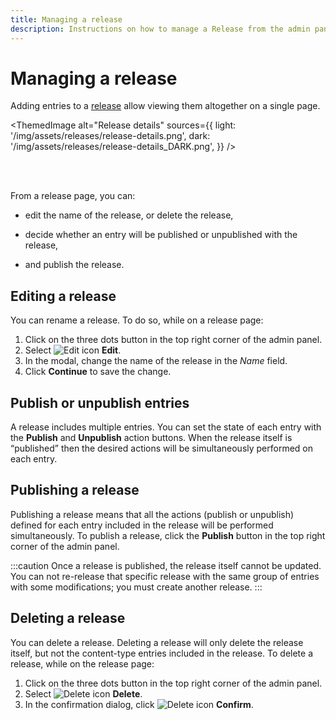 ```yaml
---
title: Managing a release
description: Instructions on how to manage a Release from the admin panel
---
```


# Managing a release <EnterpriseBadge /> <CloudTeamBadge /> <FutureBadge />  <AlphaBadge />

Adding entries to a [release](/user-docs/releases/introduction) allow viewing them altogether on a single page.

<!-- TODO: add actual screenshots for both light and dark modes -->
<ThemedImage
  alt="Release details"
  sources={{
    light: '/img/assets/releases/release-details.png',
    dark: '/img/assets/releases/release-details_DARK.png',
  }}
/>

<br /><br />

From a release page, you can:

- edit the name of the release, or delete the release,
<!-- - [adjust the view](#choose-how-entries-are-grouped) to display entries grouped either by locale or by content-type, -->
- decide whether an entry will be published or unpublished with the release,
<!-- - edit a specific entry or [remove](#remove-entries-from-a-release) it from the release, -->
- and publish the release.

## Editing a release

You can rename a release. To do so, while on a release page:

1. Click on the three dots button in the top right corner of the admin panel.
2. Select ![Edit icon](/img/assets/icons/edit.svg) **Edit**.
3. In the modal, change the name of the release in the _Name_ field.
4. Click **Continue** to save the change.

<!-- TODO: re-add when implemented -->
<!-- ## Choose how entries are grouped

A release page can display entries either grouped by locales or by content-type. To change how entries are grouped, click the **Group by …** dropdown and select an option from the list. -->

<!-- TODO: add screenshot? -->

## Publish or unpublish entries

A release includes multiple entries. You can set the state of each entry with the **Publish** and **Unpublish** action buttons. When the release itself is “published” then the desired actions will be simultaneously performed on each entry.

<!-- TODO: re-add when implemented -->
<!-- ## Remove entries from a release

Entries can be removed from a release. To do so, click the three dots **…** at the end of the line of an entry and select the **Remove from release** button. -->

## Publishing a release

Publishing a release means that all the actions (publish or unpublish) defined for each entry included in the release will be performed simultaneously. To publish a release, click the **Publish** button in the top right corner of the admin panel.

:::caution
Once a release is published, the release itself cannot be updated. You can not re-release that specific release with the same group of entries with some modifications; you must create another release.
:::

## Deleting a release

You can delete a release. Deleting a release will only delete the release itself, but not the content-type entries included in the release. To delete a release, while on the release page:

1. Click on the three dots button in the top right corner of the admin panel.
2. Select ![Delete icon](/img/assets/icons/delete.svg) **Delete**.
3. In the confirmation dialog, click ![Delete icon](/img/assets/icons/delete.svg) **Confirm**.
